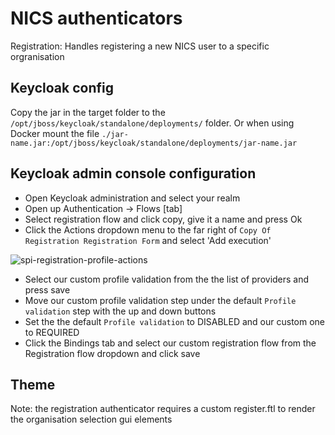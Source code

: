 # NICS authenticators

Registration:
Handles registering a new NICS user to a specific orgranisation


## Keycloak config

Copy the jar in the target folder to the `/opt/jboss/keycloak/standalone/deployments/` folder.
Or when using Docker mount the file `./jar-name.jar:/opt/jboss/keycloak/standalone/deployments/jar-name.jar`

## Keycloak admin console configuration

* Open Keycloak administration and select your realm
* Open up Authentication -> Flows [tab]
* Select registration flow and click copy, give it a name and press Ok
* Click the Actions dropdown menu to the far right of `Copy Of Registration Registration Form` and select 'Add execution'

![spi-registration-profile-actions](../_resources/images/spi-registration-profile-actions.png)

* Select our custom profile validation from the the list of providers and press save
* Move our custom profile validation step under the default `Profile validation` step with the up and down buttons
* Set the the default `Profile validation` to DISABLED and our custom one to REQUIRED
* Click the Bindings tab and select our custom registration flow from the Registration flow dropdown and click save

## Theme
Note: the registration authenticator requires a custom register.ftl to render the organisation selection gui elements
